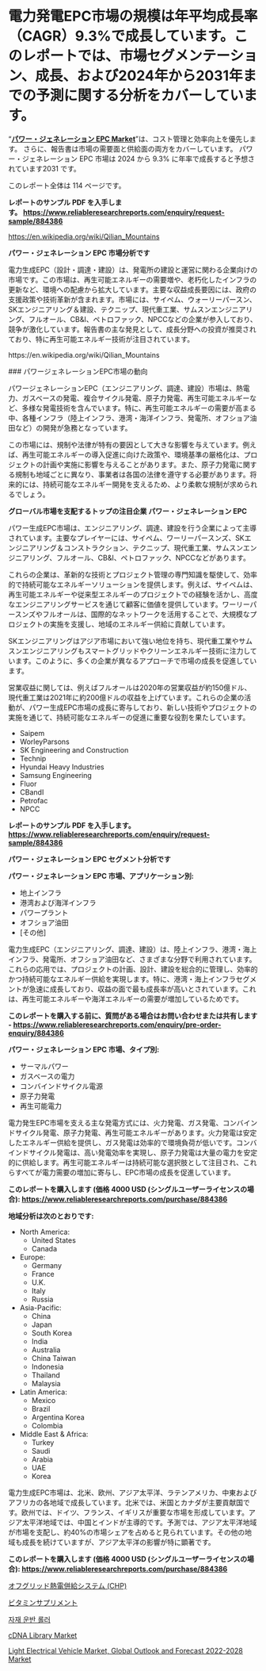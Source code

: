 <p><h1>電力発電EPC市場の規模は年平均成長率（CAGR）9.3%で成長しています。このレポートでは、市場セグメンテーション、成長、および2024年から2031年までの予測に関する分析をカバーしています。</h1></p><p>&ldquo;<strong><a href="https://www.reliableresearchreports.com/power-generation-epc-r884386">パワー・ジェネレーション EPC Market</a></strong>&rdquo;は、コスト管理と効率向上を優先します。 さらに、報告書は市場の需要面と供給面の両方をカバーしています。 パワー・ジェネレーション EPC 市場は 2024 から 9.3% に年率で成長すると予想されています2031 です。</p>
<p>このレポート全体は 114 ページです。</p>
<p><strong>レポートのサンプル PDF を入手します。&nbsp;<a href="https://www.reliableresearchreports.com/enquiry/request-sample/884386">https://www.reliableresearchreports.com/enquiry/request-sample/884386</a></strong></p>
<p><a href="https://en.wikipedia.org/wiki/Qilian_Mountains">https://en.wikipedia.org/wiki/Qilian_Mountains</a></p>
<p><strong>パワー・ジェネレーション EPC 市場分析です</strong></p>
<p><p>電力生成EPC（設計・調達・建設）は、発電所の建設と運営に関わる企業向けの市場です。この市場は、再生可能エネルギーの需要増や、老朽化したインフラの更新など、環境への配慮から拡大しています。主要な収益成長要因には、政府の支援政策や技術革新が含まれます。市場には、サイペム、ウォーリーパースン、SKエンジニアリング＆建設、テクニップ、現代重工業、サムスンエンジニアリング、フルオール、CB&I、ペトロファック、NPCCなどの企業が参入しており、競争が激化しています。報告書の主な発見として、成長分野への投資が推奨されており、特に再生可能エネルギー技術が注目されています。</p></p>
<p>https://en.wikipedia.org/wiki/Qilian_Mountains</p>
<p><p>### パワージェネレーションEPC市場の動向</p><p>パワージェネレーションEPC（エンジニアリング、調達、建設）市場は、熱電力、ガスベースの発電、複合サイクル発電、原子力発電、再生可能エネルギーなど、多様な発電技術を含んでいます。特に、再生可能エネルギーの需要が高まる中、各種インフラ（陸上インフラ、港湾・海洋インフラ、発電所、オフショア油田など）の開発が急務となっています。</p><p>この市場には、規制や法律が特有の要因として大きな影響を与えています。例えば、再生可能エネルギーの導入促進に向けた政策や、環境基準の厳格化は、プロジェクトの計画や実施に影響を与えることがあります。また、原子力発電に関する規制も地域ごとに異なり、事業者は各国の法律を遵守する必要があります。将来的には、持続可能なエネルギー開発を支えるため、より柔軟な規制が求められるでしょう。</p></p>
<p><strong>グローバル市場を支配するトップの注目企業 パワー・ジェネレーション EPC</strong></p>
<p><p>パワー生成EPC市場は、エンジニアリング、調達、建設を行う企業によって主導されています。主要なプレイヤーには、サイペム、ワーリーパースンズ、SKエンジニアリング＆コンストラクション、テクニップ、現代重工業、サムスンエンジニアリング、フルオール、CB&I、ペトロファック、NPCCなどがあります。</p><p>これらの企業は、革新的な技術とプロジェクト管理の専門知識を駆使して、効率的で持続可能なエネルギーソリューションを提供します。例えば、サイペムは、再生可能エネルギーや従来型エネルギーのプロジェクトでの経験を活かし、高度なエンジニアリングサービスを通じて顧客に価値を提供しています。ワーリーパースンズやフルオールは、国際的なネットワークを活用することで、大規模なプロジェクトの実施を支援し、地域のエネルギー供給に貢献しています。</p><p>SKエンジニアリングはアジア市場において強い地位を持ち、現代重工業やサムスンエンジニアリングもスマートグリッドやクリーンエネルギー技術に注力しています。このように、多くの企業が異なるアプローチで市場の成長を促進しています。</p><p>営業収益に関しては、例えばフルオールは2020年の営業収益が約150億ドル、現代重工業は2021年に約200億ドルの収益を上げています。これらの企業の活動が、パワー生成EPC市場の成長に寄与しており、新しい技術やプロジェクトの実施を通じて、持続可能なエネルギーの促進に重要な役割を果たしています。</p></p>
<p><ul><li>Saipem</li><li>WorleyParsons</li><li>SK Engineering and Construction</li><li>Technip</li><li>Hyundai Heavy Industries</li><li>Samsung Engineering</li><li>Fluor</li><li>CBandI</li><li>Petrofac</li><li>NPCC</li></ul></p>
<p><strong>レポートのサンプル PDF を入手します。 <a href="https://www.reliableresearchreports.com/enquiry/request-sample/884386">https://www.reliableresearchreports.com/enquiry/request-sample/884386</a></strong></p>
<p><strong>パワー・ジェネレーション EPC セグメント分析です</strong></p>
<p><strong>パワー・ジェネレーション EPC 市場、アプリケーション別:</strong></p>
<p><ul><li>地上インフラ</li><li>港湾および海洋インフラ</li><li>パワープラント</li><li>オフショア油田</li><li>[その他]</li></ul></p>
<p><p>電力生成EPC（エンジニアリング、調達、建設）は、陸上インフラ、港湾・海上インフラ、発電所、オフショア油田など、さまざまな分野で利用されています。これらの応用では、プロジェクトの計画、設計、建設を総合的に管理し、効率的かつ持続可能なエネルギー供給を実現します。特に、港湾・海上インフラセグメントが急速に成長しており、収益の面で最も成長率が高いとされています。これは、再生可能エネルギーや海洋エネルギーの需要が増加しているためです。</p></p>
<p><strong>このレポートを購入する前に、質問がある場合はお問い合わせまたは共有します - <a href="https://www.reliableresearchreports.com/enquiry/pre-order-enquiry/884386">https://www.reliableresearchreports.com/enquiry/pre-order-enquiry/884386</a></strong></p>
<p><strong>パワー・ジェネレーション EPC 市場、タイプ別:</strong></p>
<p><ul><li>サーマルパワー</li><li>ガスベースの電力</li><li>コンバインドサイクル電源</li><li>原子力発電</li><li>再生可能電力</li></ul></p>
<p><p>電力発生EPC市場を支える主な発電方式には、火力発電、ガス発電、コンバインドサイクル発電、原子力発電、再生可能エネルギーがあります。火力発電は安定したエネルギー供給を提供し、ガス発電は効率的で環境負荷が低いです。コンバインドサイクル発電は、高い発電効率を実現し、原子力発電は大量の電力を安定的に供給します。再生可能エネルギーは持続可能な選択肢として注目され、これらすべてが電力需要の増加に寄与し、EPC市場の成長を促進しています。</p></p>
<p><strong>このレポートを購入します (価格 4000 USD (シングルユーザーライセンスの場合): <a href="https://www.reliableresearchreports.com/purchase/884386">https://www.reliableresearchreports.com/purchase/884386</a></strong></p>
<p><strong>地域分析は次のとおりです:</strong></p>
<p><ul>
    <li>
        North America:
        <ul>
            <li>United States</li>
            <li>Canada</li>
        </ul>
    </li>
    <li>
        Europe:
        <ul>
            <li>Germany</li>
            <li>France</li>
            <li>U.K.</li>
            <li>Italy</li>
            <li>Russia</li>
        </ul>
    </li>
    <li>
        Asia-Pacific:
        <ul>
            <li>China</li>
            <li>Japan</li>
            <li>South Korea</li>
            <li>India</li>
            <li>Australia</li>
            <li>China Taiwan</li>
            <li>Indonesia</li>
            <li>Thailand</li>
            <li>Malaysia</li>
        </ul>
    </li>
    <li>
        Latin America:
        <ul>
            <li>Mexico</li>
            <li>Brazil</li>
            <li>Argentina Korea</li>
            <li>Colombia</li>
        </ul>
    </li>
    <li>
        Middle East & Africa:
        <ul>
            <li>Turkey</li>
            <li>Saudi</li>
            <li>Arabia</li>
            <li>UAE</li>
            <li>Korea</li>
        </ul>
    </li>
    </ul></p>
<p><p>電力生成EPC市場は、北米、欧州、アジア太平洋、ラテンアメリカ、中東およびアフリカの各地域で成長しています。北米では、米国とカナダが主要貢献国です。欧州では、ドイツ、フランス、イギリスが重要な市場を形成しています。アジア太平洋地域では、中国とインドが主導的です。予測では、アジア太平洋地域が市場を支配し、約40%の市場シェアを占めると見られています。その他の地域も成長を続けていますが、アジア太平洋の影響が特に顕著です。</p></p>
<p><strong>このレポートを購入します (価格 4000 USD (シングルユーザーライセンスの場合): <a href="https://www.reliableresearchreports.com/purchase/884386">https://www.reliableresearchreports.com/purchase/884386</a></strong></p>
<p><p><a href="https://github.com/lababdou/Market-Research-Report-List-5/blob/main/686927887507.md">オフグリッド熱電併給システム (CHP)</a></p><p><a href="https://medium.com/@rudysimonis2023/%E3%83%93%E3%82%BF%E3%83%9F%E3%83%B3%E3%82%B5%E3%83%97%E3%83%AA%E3%83%A1%E3%83%B3%E3%83%88%E5%B8%82%E5%A0%B4%E3%81%AE%E5%8B%95%E5%90%91-%E3%83%93%E3%82%BF%E3%83%9F%E3%83%B3%E3%82%B5%E3%83%97%E3%83%AA%E3%83%A1%E3%83%B3%E3%83%88%E5%B8%82%E5%A0%B4%E3%81%AE%E6%B4%9E%E5%AF%9F%E3%81%A8%E4%BA%88%E6%B8%AC%E5%88%86%E6%9E%90-2024%E5%B9%B4-2031%E5%B9%B4-%E3%81%AB%E7%84%A6%E7%82%B9%E3%82%92%E5%BD%93%E3%81%A6%E3%82%8B-b741c915377f">ビタミンサプリメント</a></p><p><a href="https://medium.com/@trevorkruvalis5678/%EC%9E%90%EC%9E%AC-%EC%B7%A8%EA%B8%89-%EB%A1%A4%EB%9F%AC-%EC%8B%9C%EC%9E%A5-%EC%82%B0%EC%97%85-%EC%A0%84%EB%A7%9D-%EC%84%B1%EC%9E%A5-%EA%B2%BD%EB%A1%9C-%EB%B0%8F-%EA%B8%80%EB%A1%9C%EB%B2%8C-%EC%8B%9C%EC%9E%A5-0afa129b222a">자재 운반 롤러</a></p><p><a href="https://www.linkedin.com/pulse/global-cdna-library-industry-research-report-competitive-xldjf?trackingId=2TDBXMpmRFqJiL%2B9ZtiCWg%3D%3D">cDNA Library Market</a></p><p><a href="https://github.com/prosalinda88/Market-Research-Report-List-6/blob/main/light-electrical-vehicle-market-global-outlook-and-forecast-2022-2028-market.md">Light Electrical Vehicle Market, Global Outlook and Forecast 2022-2028 Market</a></p></p>
